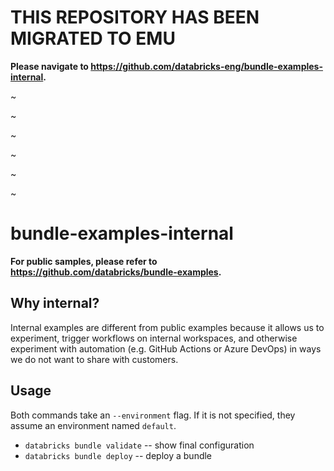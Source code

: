 # THIS REPOSITORY HAS BEEN MIGRATED TO EMU

**Please navigate to https://github.com/databricks-eng/bundle-examples-internal.**

~

~

~

~

~

~


# bundle-examples-internal

**For public samples, please refer to https://github.com/databricks/bundle-examples.**

## Why internal?

Internal examples are different from public examples because it allows us to experiment, trigger workflows on internal workspaces, and otherwise experiment with automation (e.g. GitHub Actions or Azure DevOps) in ways we do not want to share with customers.

## Usage

Both commands take an `--environment` flag.
If it is not specified, they assume an environment named `default`.

* `databricks bundle validate` -- show final configuration
* `databricks bundle deploy` -- deploy a bundle
